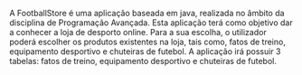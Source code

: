 ﻿A FootballStore é uma aplicação baseada em java, realizada no âmbito da disciplina de Programação Avançada. Esta aplicação terá como objetivo dar a conhecer a loja de desporto online. Para a sua escolha, o utilizador poderá escolher os produtos existentes na loja, tais como, fatos de treino, equipamento desportivo e chuteiras de futebol. A aplicação irá possuir 3 tabelas: fatos de treino, equipamento desportivo e chuteiras de futebol.